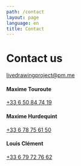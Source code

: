 ```yaml
---
path: /contact
layout: page
language: en
title: Contact
---
```


# Contact us

<a href="mailto:livedrawingproject@pm.me">livedrawingproject@pm.me</a>

#### Maxime Touroute

<a href="telto:+336 50 84 74 19">+33 6 50 84 74 19</a>

#### Maxime Hurdequint

<a href="telto:+336 78 75 61 50">+33 6 78 75 61 50</a>

#### Louis Clément

<a href="telto:+336 79 72 76 62">+33 6 79 72 76 62</a>
